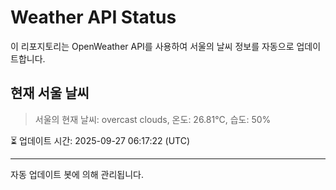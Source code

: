 
# Weather API Status

이 리포지토리는 OpenWeather API를 사용하여 서울의 날씨 정보를 자동으로 업데이트합니다.

## 현재 서울 날씨
> 서울의 현재 날씨: overcast clouds, 온도: 26.81°C, 습도: 50%

⏳ 업데이트 시간: 2025-09-27 06:17:22 (UTC)

---
자동 업데이트 봇에 의해 관리됩니다.
